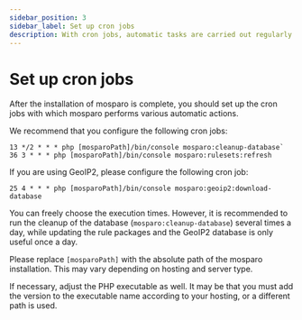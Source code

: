 ```yaml
---
sidebar_position: 3
sidebar_label: Set up cron jobs
description: With cron jobs, automatic tasks are carried out regularly.
---
```


# Set up cron jobs

After the installation of mosparo is complete, you should set up the cron jobs with which mosparo performs various automatic actions.

We recommend that you configure the following cron jobs:

```
13 */2 * * * php [mosparoPath]/bin/console mosparo:cleanup-database`
36 3 * * * php [mosparoPath]/bin/console mosparo:rulesets:refresh
```

If you are using GeoIP2, please configure the following cron job:

```
25 4 * * * php [mosparoPath]/bin/console mosparo:geoip2:download-database
```

You can freely choose the execution times. However, it is recommended to run the cleanup of the database (`mosparo:cleanup-database`) several times a day, while updating the rule packages and the GeoIP2 database is only useful once a day.

Please replace `[mosparoPath]` with the absolute path of the mosparo installation. This may vary depending on hosting and server type.

If necessary, adjust the PHP executable as well. It may be that you must add the version to the executable name according to your hosting, or a different path is used.
